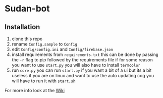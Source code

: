 # Sudan-bot
## Installation
1. clone this repo
2. rename `Config.sample` to `Config`
3. edit `Config/config.ini` and `Config/firebase.json`
4. install requirements from `requirements.txt` this can be done by passing the `-r` flag to pip followed by the requirements file if for some reason you want to use `start.py` you will also have to install `termcolor`
5. run `core.py` you can run `start.py` if you want a bit of a ui but its a bit useless if you are on linux and want to use the auto updating cog you will have to run it with `start.sh`

For more info look at the [Wiki](https://github.com/TheSuperGamer20578/Sudan-bot/wiki)
